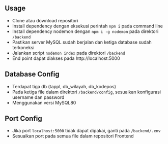 ## Usage

- Clone atau download repositori
- Install dependency dengan eksekusi perintah `npm i` pada command line
- Install dependency nodemon dengan `npm i -g nodemon` pada direktori `/backend`
- Pastikan server MySQL sudah berjalan dan ketiga database sudah terkoneksi
- Jalankan script `nodemon index` pada direktori `/backend`
- End point dapat diakses pada http://localhost:5000 

## Database Config
- Terdapat tiga db (tappl, db_wilayah, db_kodepos)
- Pada ketiga file dalam direktori `/backend/config`, sesuaikan konfigurasi username dan password
- Menggunakan versi MySQL80

## Port Config
- Jika port `localhost:5000` tidak dapat dipakai, ganti pada `/backend/.env`
- Sesuaikan port pada semua file dalam repositori Frontend

